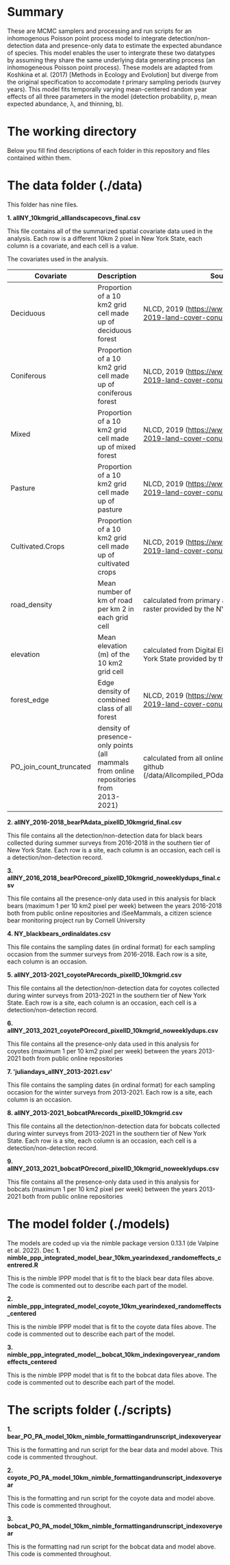 # Summary
These are MCMC samplers and processing and run scripts for an inhomogenous Poisson point process model to integrate detection/non-detection data and presence-only data to estimate the expected abundance of species. This model enables the user to intergrate these two datatypes by assuming they share the same underlying data generating process (an inhomogeneous Poisson point process). These models are adapted from Koshkina et al. (2017) [Methods in Ecology and Evolution] but diverge from the original specification to accomodate _t_ primary sampling periods (survey years). This model fits temporally varying mean-centered random year effects of all three parameters in the model (detection probability, p, mean expected abundance, λ, and thinning, b). 


# The working directory

Below you fill find descriptions of each folder in this repository and files contained within them.

# The data folder (./data)

This folder has nine files.

**1. allNY_10kmgrid_alllandscapecovs_final.csv**

This file contains all of the summarized spatial covariate data used in the analysis. Each row is a different 10km 2 pixel in New York State, each column is a covariate, and each cell is a value.

The covariates used in the analysis.

| **Covariate**           | **Description**                                                                       | **Source**                                                                                              |
|-------------------------|---------------------------------------------------------------------------------------|---------------------------------------------------------------------------------------------------------|
| Deciduous               | Proportion of a 10 km2 grid cell made up of deciduous forest                          | NLCD, 2019 (https://www.mrlc.gov/data/nlcd-2019-land-cover-conus)                                       |
| Coniferous              | Proportion of a 10 km2 grid cell made up of coniferous forest                         | NLCD, 2019 (https://www.mrlc.gov/data/nlcd-2019-land-cover-conus)                                       |
| Mixed                   | Proportion of a 10 km2 grid cell made up of mixed forest                              | NLCD, 2019 (https://www.mrlc.gov/data/nlcd-2019-land-cover-conus)                                       |
| Pasture                 | Proportion of a 10 km2 grid cell made up of pasture                                   | NLCD, 2019 (https://www.mrlc.gov/data/nlcd-2019-land-cover-conus)                                       |
| Cultivated.Crops        | Proportion of a 10 km2 grid cell made up of cultivated crops                          | NLCD, 2019 (https://www.mrlc.gov/data/nlcd-2019-land-cover-conus)                                       |
| road_density            | Mean number of km of road per km 2 in each grid cell                                  | calculated from primary and secondary roads raster provided by the NYSDEC                               |
| elevation               | Mean elevation (m) of the 10 km2 grid cell                                            | calculated from Digital Elevation Models of New York State provided by the NYSDEC                       |
| forest_edge             | Edge density of combined class of all forest                                          | NLCD, 2019 (https://www.mrlc.gov/data/nlcd-2019-land-cover-conus)                                       |
| PO_join_count_truncated | density of presence-only points (all mammals from online repositories from 2013-2021) | calculated from all online repositories, hosted on github (/data/Allcompiled_POdata_NYMS_noduplicates)  |

**2. allNY_2016-2018_bearPAdata_pixelID_10kmgrid_final.csv**

This file contains all the detection/non-detection data for black bears collected during summer surveys from 2016-2018 in the southern tier of New York State. Each row is a site, each column is an occasion, each cell is a detection/non-detection record.

**3. allNY_2016_2018_bearPOrecord_pixelID_10kmgrid_noweeklydups_final.csv**

This file contains all the presence-only data used in this analysis for black bears  (maximum 1 per 10 km2 pixel per week) between the years 2016-2018 both from public online repositories and iSeeMammals, a citizen science bear monitoring project run by Cornell University

**4. NY_blackbears_ordinaldates.csv**

This file contains the sampling dates (in ordinal format) for each sampling occasion from the summer surveys from 2016-2018. Each row is a site, each column is an occasion.

**5. allNY_2013-2021_coyotePArecords_pixelID_10kmgrid.csv**

This file contains all the detection/non-detection data for coyotes collected during winter surveys from 2013-2021 in the southern tier of New York State. Each row is a site, each column is an occasion, each cell is a detection/non-detection record.

**6. allNY_2013_2021_coyotePOrecord_pixelID_10kmgrid_noweeklydups.csv**

This file contains all the presence-only data used in this analysis for coyotes (maximum 1 per 10 km2 pixel per week) between the years 2013-2021 both from public online repositories

**7. 'juliandays_allNY_2013-2021.csv'**

This file contains the sampling dates (in ordinal format) for each sampling occasion for the winter surveys from 2013-2021. Each row is a site, each column is an occasion.

**8. allNY_2013-2021_bobcatPArecords_pixelID_10kmgrid.csv**

This file contains all the detection/non-detection data for bobcats collected during winter surveys from 2013-2021 in the southern tier of New York State. Each row is a site, each column is an occasion, each cell is a detection/non-detection record.

**9. allNY_2013_2021_bobcatPOrecord_pixelID_10kmgrid_noweeklydups.csv**

This file contains all the presence-only data used in this analysis for bobcats (maximum 1 per 10 km2 pixel per week) between the years 2013-2021 both from public online repositories


# The model folder (./models)

The models are coded up via the nimble package version 0.13.1 (de Valpine et al. 2022). 
Dec
**1. nimble_ppp_integrated_model_bear_10km_yearindexed_randomeffects_centrered.R**

This is the nimble IPPP model that is fit to the black bear data files above. The code is commented out to describe each part of the model.

**2. nimble_ppp_integrated_model_coyote_10km_yearindexed_randomeffects_centered**

This is the nimble IPPP model that is fit to the coyote data files above. The code is commented out to describe each part of the model.

**3. nimble_ppp_integrated_model__bobcat_10km_indexingoveryear_randomeffects_centered**

This is the nimble IPPP model that is fit to the bobcat data files above. The code is commented out to describe each part of the model.


# The scripts folder (./scripts)

**1. bear_PO_PA_model_10km_nimble_formattingandrunscript_indexoveryear**

This is the formatting and run script for the bear data and model above. This code is commented throughout.

**2. coyote_PO_PA_model_10km_nimble_formattingandrunscript_indexoveryear**

This is the formatting and run script for the coyote data and model above. This code is commented throughout.

**3. bobcat_PO_PA_model_10km_nimble_formattingandrunscript_indexoveryear** 

This is the formatting nad run script for the bobcat data and model above. This code is commented throughout. 
